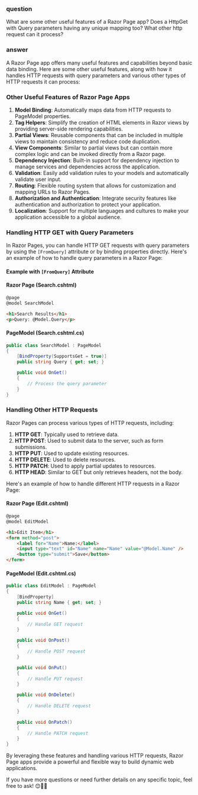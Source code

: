 ### question
What are some other useful features of a Razor Page app? Does a HttpGet with Query parameters having any unique mapping too? What other http request can it process?

### answer
A Razor Page app offers many useful features and capabilities beyond basic data binding. Here are some other useful features, along with how it handles HTTP requests with query parameters and various other types of HTTP requests it can process:

### Other Useful Features of Razor Page Apps

1. **Model Binding**: Automatically maps data from HTTP requests to PageModel properties.
2. **Tag Helpers**: Simplify the creation of HTML elements in Razor views by providing server-side rendering capabilities.
3. **Partial Views**: Reusable components that can be included in multiple views to maintain consistency and reduce code duplication.
4. **View Components**: Similar to partial views but can contain more complex logic and can be invoked directly from a Razor page.
5. **Dependency Injection**: Built-in support for dependency injection to manage services and dependencies across the application.
6. **Validation**: Easily add validation rules to your models and automatically validate user input.
7. **Routing**: Flexible routing system that allows for customization and mapping URLs to Razor Pages.
8. **Authorization and Authentication**: Integrate security features like authentication and authorization to protect your application.
9. **Localization**: Support for multiple languages and cultures to make your application accessible to a global audience.

### Handling HTTP GET with Query Parameters

In Razor Pages, you can handle HTTP GET requests with query parameters by using the `[FromQuery]` attribute or by binding properties directly. Here's an example of how to handle query parameters in a Razor Page:

#### Example with `[FromQuery]` Attribute

#### Razor Page (Search.cshtml)
```html
@page
@model SearchModel

<h1>Search Results</h1>
<p>Query: @Model.Query</p>
```

#### PageModel (Search.cshtml.cs)
```csharp
public class SearchModel : PageModel
{
    [BindProperty(SupportsGet = true)]
    public string Query { get; set; }

    public void OnGet()
    {
        // Process the query parameter
    }
}
```

### Handling Other HTTP Requests

Razor Pages can process various types of HTTP requests, including:

1. **HTTP GET**: Typically used to retrieve data.
2. **HTTP POST**: Used to submit data to the server, such as form submissions.
3. **HTTP PUT**: Used to update existing resources.
4. **HTTP DELETE**: Used to delete resources.
5. **HTTP PATCH**: Used to apply partial updates to resources.
6. **HTTP HEAD**: Similar to GET but only retrieves headers, not the body.

Here's an example of how to handle different HTTP requests in a Razor Page:

#### Razor Page (Edit.cshtml)
```html
@page
@model EditModel

<h1>Edit Item</h1>
<form method="post">
    <label for="Name">Name:</label>
    <input type="text" id="Name" name="Name" value="@Model.Name" />
    <button type="submit">Save</button>
</form>
```

#### PageModel (Edit.cshtml.cs)
```csharp
public class EditModel : PageModel
{
    [BindProperty]
    public string Name { get; set; }

    public void OnGet()
    {
        // Handle GET request
    }

    public void OnPost()
    {
        // Handle POST request
    }

    public void OnPut()
    {
        // Handle PUT request
    }

    public void OnDelete()
    {
        // Handle DELETE request
    }

    public void OnPatch()
    {
        // Handle PATCH request
    }
}
```

By leveraging these features and handling various HTTP requests, Razor Page apps provide a powerful and flexible way to build dynamic web applications.

If you have more questions or need further details on any specific topic, feel free to ask! 😊📄💡